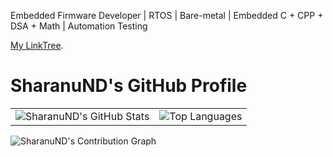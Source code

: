 Embedded Firmware Developer | RTOS | Bare-metal | Embedded C + CPP + DSA + Math | Automation Testing

[My LinkTree](https://linktr.ee/sharanu.dibbadamani).


# SharanuND's GitHub Profile
<table>
  <tr>
    <td>
      <img src="https://github-readme-stats.vercel.app/api?username=SharanuND&show_icons=true&theme=radical&count_private=true&hide_rank=true" alt="SharanuND's GitHub Stats" />
    </td>
    <td>
      <img src="https://github-readme-stats.vercel.app/api/top-langs/?username=SharanuND&layout=compact&theme=radical&cache_seconds=86400" alt="Top Languages" />
    </td>
  </tr>
</table>


![SharanuND's Contribution Graph](https://github-readme-activity-graph.vercel.app/graph?username=SharanuND&theme=radical)
